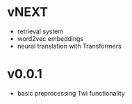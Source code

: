 # vNEXT
* retrieval system
* word2vec embeddings
* neural translation with Transformers
# v0.0.1
* basic preprocessing Twi functionality
